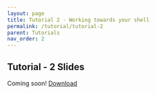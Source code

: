 ```yaml
---
layout: page
title: Tutorial 2 - Working towards your shell
permalink: /tutorial/tutorial-2
parent: Tutorials
nav_order: 2
---
```


## Tutorial - 2 Slides
Coming soon!
[Download](https://karthikv1392.github.io/cs3301_osn/slides/Tutorials/Tutorial-2.pdf)